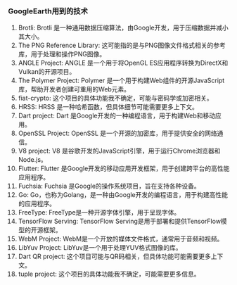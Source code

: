 ### GoogleEarth用到的技术
1. Brotli: Brotli 是一种通用数据压缩算法，由Google开发，用于压缩数据并减小其大小。
2. The PNG Reference Library: 这可能指的是与PNG图像文件格式相关的参考库，用于处理和操作PNG图像。
3. ANGLE Project: ANGLE 是一个用于将OpenGL ES应用程序转换为DirectX和Vulkan的开源项目。
4. The Polymer Project: Polymer 是一个用于构建Web组件的开源JavaScript库，帮助开发者创建可重用的Web元素。
5. fiat-crypto: 这个项目的具体功能我不确定，可能与密码学或加密相关。
6. HRSS: HRSS 是一种哈希函数，但具体细节可能需要更多上下文。
7. Dart project: Dart 是Google开发的一种编程语言，用于构建Web和移动应用。
8. OpenSSL Project: OpenSSL 是一个开源的加密库，用于提供安全的网络通信。
9. V8 project: V8 是谷歌开发的JavaScript引擎，用于运行Chrome浏览器和Node.js。
10. Flutter: Flutter 是Google开发的移动应用开发框架，用于创建跨平台的高性能应用程序。
11. Fuchsia: Fuchsia 是Google的操作系统项目，旨在支持各种设备。
12. Go: Go，也称为Golang，是一种由Google开发的编程语言，用于构建高性能的应用程序。
13. FreeType: FreeType是一种开源字体引擎，用于呈现字体。
14. TensorFlow Serving: TensorFlow Serving是用于部署和提供TensorFlow模型的开源框架。
15. WebM Project: WebM是一个开放的媒体文件格式，通常用于音频和视频。
16. LibYuv Project: LibYuv是一个用于处理YUV格式图像的库。
17. Dart QR project: 这个项目可能与QR码相关，但具体功能可能需要更多上下文。
18. tuple project: 这个项目的具体功能我不确定，可能需要更多信息。